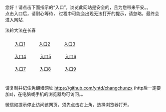 您好！请点击下面指示的“入口”，浏览此网站是安全的，且为您带来平安。。 <br/>
点击入口后，请耐心等待， 过程中可能会出现无法打开的提示，请忽略，最终会进入网站. </br>

法轮大法在长春<br/>
<div style="padding:10px"><a style="margin:20px" target="_blank" href="https://d3ai5cya92hkyd.cloudfront.net/2Qpsp?cqbpbkck" id="ccLink1" rel="nofollow">入口1</a> <a target="_blank" style="margin:20px" href="https://dl2jff6zprv0g.cloudfront.net/2Qpsp?ngitm" id="ccLink2" rel="nofollow">入口2</a> <a style="margin:20px" target="_blank" href="https://d2b72ryujfgo29.cloudfront.net/2Qpsp?lqelia" id="ccLink3" rel="nofollow">入口3</a></div>

<div style="padding:10px" ><a style="margin:20px" target="_blank" href="https://d3ai5cya92hkyd.cloudfront.net/2Qpsp?cqbpbkck" id="ccLink4" rel="nofollow">入口4</a> <a style="margin:20px" href="https://dl2jff6zprv0g.cloudfront.net/2Qpsp?ngitm" target="_blank" id="ccLink5" rel="nofollow">入口5</a> <a style="margin:20px" href="https://d2b72ryujfgo29.cloudfront.net/2Qpsp?lqelia" target="_blank" id="ccLink6" rel="nofollow">入口6</a></div>

<div style="padding:10px"><a style="margin:20px" target="_blank" href="https://d3ai5cya92hkyd.cloudfront.net/2Qpsp?cqbpbkck" id="ccLink7" rel="nofollow">入口7</a> <a style="margin:20px" href="https://dl2jff6zprv0g.cloudfront.net/2Qpsp?ngitm" target="_blank" id="ccLink8" rel="nofollow">入口8</a> <a style="margin:20px" target="_blank" href="https://d2b72ryujfgo29.cloudfront.net/2Qpsp?lqelia" id="ccLink9" rel="nofollow">入口9</a></div>

<br/>



请复制并记住免翻墙网址 https://github.com/yntd/changchunzx (http后一定要加s)，在电脑或手机的浏览器均可访问。。<br/>

微信如提示停止访问该网页，须先点击右上角，选择浏览器打开。

